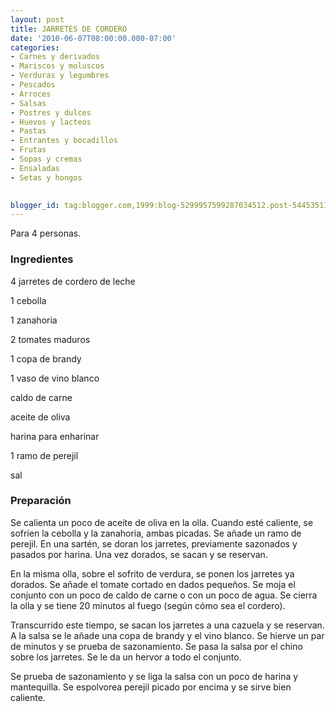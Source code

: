 ```yaml
---
layout: post
title: JARRETES DE CORDERO
date: '2010-06-07T08:00:00.000-07:00'
categories:
- Carnes y derivados
- Mariscos y moluscos
- Verduras y legumbres
- Pescados
- Arroces
- Salsas
- Postres y dulces
- Huevos y lacteos
- Pastas
- Entrantes y bocadillos
- Frutas
- Sopas y cremas
- Ensaladas
- Setas y hongos
 

blogger_id: tag:blogger.com,1999:blog-5299957599287034512.post-5445351117663844437
---
```


Para 4 personas.

<h3>Ingredientes</h3>

4 jarretes de cordero de leche

1 cebolla

1 zanahoria

2 tomates maduros

1 copa de brandy

1 vaso de vino blanco

caldo de carne

aceite de oliva

harina para enharinar

1 ramo de perejil

sal

<h3>Preparación</h3>

Se calienta un poco de aceite de oliva en la olla. Cuando esté caliente, se sofríen la cebolla y la zanahoria, ambas picadas. Se añade un ramo de perejil. En una sartén, se doran los jarretes, previamente sazonados y pasados por harina. Una vez dorados, se sacan y se reservan.

En la misma olla, sobre el sofrito de verdura, se ponen los jarretes ya dorados. Se añade el tomate cortado en dados pequeños. Se moja el conjunto con un poco de caldo de carne o con un poco de agua. Se cierra la olla y se tiene 20 minutos al fuego (según cómo sea el cordero).

Transcurrido este tiempo, se sacan los jarretes a una cazuela y se reservan. A la salsa se le añade una copa de brandy y el vino blanco. Se hierve un par de minutos y se prueba de sazonamiento. Se pasa la salsa por el chino sobre los jarretes. Se le da un hervor a todo el conjunto.

Se prueba de sazonamiento y se liga la salsa con un poco de harina y mantequilla. Se espolvorea perejil picado por encima y se sirve bien caliente.

